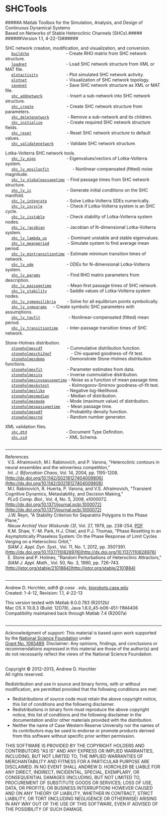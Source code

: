 SHCTools
========
#####A Matlab Toolbox for the Simulation, Analysis, and Design of Continuous Dynamical Systems Based&nbsp;on&nbsp;Networks&nbsp;of&nbsp;Stable&nbsp;Heteroclinic&nbsp;Channels&nbsp;(SHCs).#####
######Version 1.1, 4-22-13######
&nbsp;  

SHC network creation, modification, and visualization, and conversion.  
&nbsp;&nbsp;&nbsp;&nbsp;&nbsp;[```buildrho```](https://github.com/horchler/SHCTools/blob/master/SHCTools/buildrho.m)&nbsp;&nbsp;&nbsp;&nbsp;&nbsp;&nbsp;&nbsp;&nbsp;&nbsp;&nbsp;&nbsp;&nbsp;&nbsp;&nbsp;&nbsp;&nbsp;&nbsp;&nbsp;&nbsp;&nbsp;&nbsp;&nbsp;&nbsp;&nbsp;&nbsp;&nbsp;&nbsp;&nbsp;&nbsp;&nbsp;- Create RHO matrix from SHC network structure.  
&nbsp;&nbsp;&nbsp;&nbsp;&nbsp;[```loadnet```](https://github.com/horchler/SHCTools/blob/master/SHCTools/loadnet.m)&nbsp;&nbsp;&nbsp;&nbsp;&nbsp;&nbsp;&nbsp;&nbsp;&nbsp;&nbsp;&nbsp;&nbsp;&nbsp;&nbsp;&nbsp;&nbsp;&nbsp;&nbsp;&nbsp;&nbsp;&nbsp;&nbsp;&nbsp;&nbsp;&nbsp;&nbsp;&nbsp;&nbsp;&nbsp;&nbsp;&nbsp;&nbsp;- Load SHC network structure from XML or MAT file.  
&nbsp;&nbsp;&nbsp;&nbsp;&nbsp;[```plotactivity```](https://github.com/horchler/SHCTools/blob/master/SHCTools/plotactivity.m)&nbsp;&nbsp;&nbsp;&nbsp;&nbsp;&nbsp;&nbsp;&nbsp;&nbsp;&nbsp;&nbsp;&nbsp;&nbsp;&nbsp;&nbsp;&nbsp;&nbsp;&nbsp;&nbsp;&nbsp;&nbsp;&nbsp;&nbsp;- Plot simulated SHC network activity.  
&nbsp;&nbsp;&nbsp;&nbsp;&nbsp;[```plotnet```](https://github.com/horchler/SHCTools/blob/master/SHCTools/plotnet.m)&nbsp;&nbsp;&nbsp;&nbsp;&nbsp;&nbsp;&nbsp;&nbsp;&nbsp;&nbsp;&nbsp;&nbsp;&nbsp;&nbsp;&nbsp;&nbsp;&nbsp;&nbsp;&nbsp;&nbsp;&nbsp;&nbsp;&nbsp;&nbsp;&nbsp;&nbsp;&nbsp;&nbsp;&nbsp;&nbsp;&nbsp;&nbsp;- Visualization of SHC network topology.  
&nbsp;&nbsp;&nbsp;&nbsp;&nbsp;[```savenet```](https://github.com/horchler/SHCTools/blob/master/SHCTools/savenet.m)&nbsp;&nbsp;&nbsp;&nbsp;&nbsp;&nbsp;&nbsp;&nbsp;&nbsp;&nbsp;&nbsp;&nbsp;&nbsp;&nbsp;&nbsp;&nbsp;&nbsp;&nbsp;&nbsp;&nbsp;&nbsp;&nbsp;&nbsp;&nbsp;&nbsp;&nbsp;&nbsp;&nbsp;&nbsp;&nbsp;&nbsp;&nbsp;- Save SHC network structure as XML or MAT file.  
&nbsp;&nbsp;&nbsp;&nbsp;&nbsp;[```shc_addnetwork```](https://github.com/horchler/SHCTools/blob/master/SHCTools/shc_addnetwork.m)&nbsp;&nbsp;&nbsp;&nbsp;&nbsp;&nbsp;&nbsp;&nbsp;&nbsp;&nbsp;&nbsp;&nbsp;&nbsp;&nbsp;&nbsp;&nbsp;&nbsp;&nbsp;&nbsp;&nbsp;- Insert a sub-network into SHC network structure.  
&nbsp;&nbsp;&nbsp;&nbsp;&nbsp;[```shc_create```](https://github.com/horchler/SHCTools/blob/master/SHCTools/shc_create.m)&nbsp;&nbsp;&nbsp;&nbsp;&nbsp;&nbsp;&nbsp;&nbsp;&nbsp;&nbsp;&nbsp;&nbsp;&nbsp;&nbsp;&nbsp;&nbsp;&nbsp;&nbsp;&nbsp;&nbsp;&nbsp;&nbsp;&nbsp;&nbsp;&nbsp;&nbsp;&nbsp;- Create SHC network structure from parameters.  
&nbsp;&nbsp;&nbsp;&nbsp;&nbsp;[```shc_deletenetwork```](https://github.com/horchler/SHCTools/blob/master/SHCTools/shc_deletenetwork.m)&nbsp;&nbsp;&nbsp;&nbsp;&nbsp;&nbsp;&nbsp;&nbsp;&nbsp;&nbsp;&nbsp;&nbsp;&nbsp;&nbsp;&nbsp;- Remove a sub-network and its children.  
&nbsp;&nbsp;&nbsp;&nbsp;&nbsp;[```shc_initialize```](https://github.com/horchler/SHCTools/blob/master/SHCTools/shc_initialize.m)&nbsp;&nbsp;&nbsp;&nbsp;&nbsp;&nbsp;&nbsp;&nbsp;&nbsp;&nbsp;&nbsp;&nbsp;&nbsp;&nbsp;&nbsp;&nbsp;&nbsp;&nbsp;&nbsp;&nbsp;- Create required SHC network structure fields.  
&nbsp;&nbsp;&nbsp;&nbsp;&nbsp;[```shc_reset```](https://github.com/horchler/SHCTools/blob/master/SHCTools/shc_reset.m)&nbsp;&nbsp;&nbsp;&nbsp;&nbsp;&nbsp;&nbsp;&nbsp;&nbsp;&nbsp;&nbsp;&nbsp;&nbsp;&nbsp;&nbsp;&nbsp;&nbsp;&nbsp;&nbsp;&nbsp;&nbsp;&nbsp;&nbsp;&nbsp;&nbsp;&nbsp;&nbsp;&nbsp;&nbsp;- Reset SHC network structure to default values.  
&nbsp;&nbsp;&nbsp;&nbsp;&nbsp;[```shc_validatenetwork```](https://github.com/horchler/SHCTools/blob/master/SHCTools/shc_validatenetwork.m)&nbsp;&nbsp;&nbsp;&nbsp;&nbsp;&nbsp;&nbsp;&nbsp;&nbsp;&nbsp;&nbsp;- Validate SHC network structure.

Lotka-Volterra SHC network tools.  
&nbsp;&nbsp;&nbsp;&nbsp;&nbsp;[```shc_lv_eigs```](https://github.com/horchler/SHCTools/blob/master/SHCTools/shc_lv_eigs.m)&nbsp;&nbsp;&nbsp;&nbsp;&nbsp;&nbsp;&nbsp;&nbsp;&nbsp;&nbsp;&nbsp;&nbsp;&nbsp;&nbsp;&nbsp;&nbsp;&nbsp;&nbsp;&nbsp;&nbsp;&nbsp;&nbsp;&nbsp;&nbsp;&nbsp;- Eigenvalues/vectors of Lotka-Volterra system.  
&nbsp;&nbsp;&nbsp;&nbsp;&nbsp;[```shc_lv_epsilonfit```](https://github.com/horchler/SHCTools/blob/master/SHCTools/shc_lv_epsilonfit.m)&nbsp;&nbsp;&nbsp;&nbsp;&nbsp;&nbsp;&nbsp;&nbsp;&nbsp;&nbsp;&nbsp;&nbsp;&nbsp;&nbsp;&nbsp;&nbsp;&nbsp;&nbsp;&nbsp;- Nonlinear-compensated (fitted) noise magnitude.  
&nbsp;&nbsp;&nbsp;&nbsp;&nbsp;[```shc_lv_globalpassagetime```](https://github.com/horchler/SHCTools/blob/master/SHCTools/shc_lv_globalpassagetime.m)&nbsp;&nbsp;- Find passage times from SHC network structure.  
&nbsp;&nbsp;&nbsp;&nbsp;&nbsp;[```shc_lv_ic```](https://github.com/horchler/SHCTools/blob/master/SHCTools/shc_lv_ic.m)&nbsp;&nbsp;&nbsp;&nbsp;&nbsp;&nbsp;&nbsp;&nbsp;&nbsp;&nbsp;&nbsp;&nbsp;&nbsp;&nbsp;&nbsp;&nbsp;&nbsp;&nbsp;&nbsp;&nbsp;&nbsp;&nbsp;&nbsp;&nbsp;&nbsp;&nbsp;&nbsp;&nbsp;&nbsp;- Generate initial conditions on the SHC manifold.  
&nbsp;&nbsp;&nbsp;&nbsp;&nbsp;[```shc_lv_integrate```](https://github.com/horchler/SHCTools/blob/master/SHCTools/shc_lv_integrate.m)&nbsp;&nbsp;&nbsp;&nbsp;&nbsp;&nbsp;&nbsp;&nbsp;&nbsp;&nbsp;&nbsp;&nbsp;&nbsp;&nbsp;&nbsp;&nbsp;- Solve Lotka-Volterra SDEs numerically.  
&nbsp;&nbsp;&nbsp;&nbsp;&nbsp;[```shc_lv_iscycle```](https://github.com/horchler/SHCTools/blob/master/SHCTools/shc_lv_iscycle.m)&nbsp;&nbsp;&nbsp;&nbsp;&nbsp;&nbsp;&nbsp;&nbsp;&nbsp;&nbsp;&nbsp;&nbsp;&nbsp;&nbsp;&nbsp;&nbsp;&nbsp;&nbsp;&nbsp;&nbsp;- Check if Lotka-Volterra system is an SHC cycle.  
&nbsp;&nbsp;&nbsp;&nbsp;&nbsp;[```shc_lv_isstable```](https://github.com/horchler/SHCTools/blob/master/SHCTools/shc_lv_isstable.m)&nbsp;&nbsp;&nbsp;&nbsp;&nbsp;&nbsp;&nbsp;&nbsp;&nbsp;&nbsp;&nbsp;&nbsp;&nbsp;&nbsp;&nbsp;&nbsp;&nbsp;&nbsp;- Check stability of Lotka-Volterra system nodes.  
&nbsp;&nbsp;&nbsp;&nbsp;&nbsp;[```shc_lv_jacobian```](https://github.com/horchler/SHCTools/blob/master/SHCTools/shc_lv_jacobian.m)&nbsp;&nbsp;&nbsp;&nbsp;&nbsp;&nbsp;&nbsp;&nbsp;&nbsp;&nbsp;&nbsp;&nbsp;&nbsp;&nbsp;&nbsp;&nbsp;&nbsp;&nbsp;- Jacobian of N-dimensional Lotka-Volterra system.  
&nbsp;&nbsp;&nbsp;&nbsp;&nbsp;[```shc_lv_lambda_us```](https://github.com/horchler/SHCTools/blob/master/SHCTools/shc_lv_lambda_us.m)&nbsp;&nbsp;&nbsp;&nbsp;&nbsp;&nbsp;&nbsp;&nbsp;&nbsp;&nbsp;&nbsp;&nbsp;&nbsp;&nbsp;&nbsp;&nbsp;&nbsp;- Dominant unstable and stable eigenvalues.  
&nbsp;&nbsp;&nbsp;&nbsp;&nbsp;[```shc_lv_meanperiod```](https://github.com/horchler/SHCTools/blob/master/SHCTools/shc_lv_meanperiod.m)&nbsp;&nbsp;&nbsp;&nbsp;&nbsp;&nbsp;&nbsp;&nbsp;&nbsp;&nbsp;&nbsp;&nbsp;&nbsp;&nbsp;&nbsp;- Simulate system to find average mean period.  
&nbsp;&nbsp;&nbsp;&nbsp;&nbsp;[```shc_lv_mintransitiontime```](https://github.com/horchler/SHCTools/blob/master/SHCTools/shc_lv_mintransitiontime.m)&nbsp;&nbsp;- Estimate minimum transition times of network.  
&nbsp;&nbsp;&nbsp;&nbsp;&nbsp;[```shc_lv_ode```](https://github.com/horchler/SHCTools/blob/master/SHCTools/shc_lv_ode.m)&nbsp;&nbsp;&nbsp;&nbsp;&nbsp;&nbsp;&nbsp;&nbsp;&nbsp;&nbsp;&nbsp;&nbsp;&nbsp;&nbsp;&nbsp;&nbsp;&nbsp;&nbsp;&nbsp;&nbsp;&nbsp;&nbsp;&nbsp;&nbsp;&nbsp;&nbsp;&nbsp;- ODEs for N-dimensional Lotka-Volterra system.  
&nbsp;&nbsp;&nbsp;&nbsp;&nbsp;[```shc_lv_params```](https://github.com/horchler/SHCTools/blob/master/SHCTools/shc_lv_params.m)&nbsp;&nbsp;&nbsp;&nbsp;&nbsp;&nbsp;&nbsp;&nbsp;&nbsp;&nbsp;&nbsp;&nbsp;&nbsp;&nbsp;&nbsp;&nbsp;&nbsp;&nbsp;&nbsp;&nbsp;&nbsp;&nbsp;- Find RHO matrix parameters from description.  
&nbsp;&nbsp;&nbsp;&nbsp;&nbsp;[```shc_lv_passagetime```](https://github.com/horchler/SHCTools/blob/master/SHCTools/shc_lv_passagetime.m)&nbsp;&nbsp;&nbsp;&nbsp;&nbsp;&nbsp;&nbsp;&nbsp;&nbsp;&nbsp;&nbsp;&nbsp;&nbsp;- Mean first passage times of SHC network.  
&nbsp;&nbsp;&nbsp;&nbsp;&nbsp;[```shc_lv_stability```](https://github.com/horchler/SHCTools/blob/master/SHCTools/shc_lv_stability.m)&nbsp;&nbsp;&nbsp;&nbsp;&nbsp;&nbsp;&nbsp;&nbsp;&nbsp;&nbsp;&nbsp;&nbsp;&nbsp;&nbsp;&nbsp;&nbsp;- Saddle values of Lotka-Volterra system nodes.  
&nbsp;&nbsp;&nbsp;&nbsp;&nbsp;[```shc_lv_symequilibria```](https://github.com/horchler/SHCTools/blob/master/SHCTools/shc_lv_symequilibria.m)&nbsp;&nbsp;&nbsp;&nbsp;&nbsp;&nbsp;&nbsp;&nbsp;&nbsp;- Solve for all equlibrium points symbolically.  
&nbsp;&nbsp;&nbsp;&nbsp;&nbsp;[```shc_lv_symparams```](https://github.com/horchler/SHCTools/blob/master/SHCTools/shc_lv_symparams.m)&nbsp;&nbsp;&nbsp;&nbsp;&nbsp;- Create symbolic SHC parameters with assumptions.  
&nbsp;&nbsp;&nbsp;&nbsp;&nbsp;[```shc_lv_taufit```](https://github.com/horchler/SHCTools/blob/master/SHCTools/shc_lv_taufit.m)&nbsp;&nbsp;&nbsp;&nbsp;&nbsp;&nbsp;&nbsp;&nbsp;&nbsp;&nbsp;&nbsp;&nbsp;&nbsp;&nbsp;&nbsp;&nbsp;&nbsp;&nbsp;&nbsp;&nbsp;&nbsp;&nbsp;&nbsp;- Nonlinear-compensated (fitted) mean period.  
&nbsp;&nbsp;&nbsp;&nbsp;&nbsp;[```shc_lv_transitiontime```](https://github.com/horchler/SHCTools/blob/master/SHCTools/shc_lv_transitiontime.m)&nbsp;&nbsp;&nbsp;&nbsp;&nbsp;&nbsp;&nbsp;- Inter-passage transition times of SHC network.

Stone-Holmes distribution.  
&nbsp;&nbsp;&nbsp;&nbsp;&nbsp;[```stoneholmescdf```](https://github.com/horchler/SHCTools/blob/master/SHCTools/stoneholmes/stoneholmescdf.m)&nbsp;&nbsp;&nbsp;&nbsp;&nbsp;&nbsp;&nbsp;&nbsp;&nbsp;&nbsp;&nbsp;&nbsp;&nbsp;&nbsp;&nbsp;&nbsp;&nbsp;&nbsp;&nbsp;&nbsp;- Cummulative distribution function.  
&nbsp;&nbsp;&nbsp;&nbsp;&nbsp;[```stoneholmeschi2gof```](https://github.com/horchler/SHCTools/blob/master/SHCTools/stoneholmes/stoneholmeschi2gof.m)&nbsp;&nbsp;&nbsp;&nbsp;&nbsp;&nbsp;&nbsp;&nbsp;&nbsp;&nbsp;&nbsp;&nbsp;&nbsp;&nbsp;&nbsp;&nbsp;- Chi-squared goodness-of-fit test.  
&nbsp;&nbsp;&nbsp;&nbsp;&nbsp;[```stoneholmesdemo```](https://github.com/horchler/SHCTools/blob/master/SHCTools/stoneholmes/stoneholmesdemo.m)&nbsp;&nbsp;&nbsp;&nbsp;&nbsp;&nbsp;&nbsp;&nbsp;&nbsp;&nbsp;&nbsp;&nbsp;&nbsp;&nbsp;&nbsp;&nbsp;&nbsp;&nbsp;- Demonstrate Stone-Holmes distribution functions.  
&nbsp;&nbsp;&nbsp;&nbsp;&nbsp;[```stoneholmesfit```](https://github.com/horchler/SHCTools/blob/master/SHCTools/stoneholmes/stoneholmesfit.m)&nbsp;&nbsp;&nbsp;&nbsp;&nbsp;&nbsp;&nbsp;&nbsp;&nbsp;&nbsp;&nbsp;&nbsp;&nbsp;&nbsp;&nbsp;&nbsp;&nbsp;&nbsp;&nbsp;&nbsp;- Parameter estimates from data.  
&nbsp;&nbsp;&nbsp;&nbsp;&nbsp;[```stoneholmesinv```](https://github.com/horchler/SHCTools/blob/master/SHCTools/stoneholmes/stoneholmesinv.m)&nbsp;&nbsp;&nbsp;&nbsp;&nbsp;&nbsp;&nbsp;&nbsp;&nbsp;&nbsp;&nbsp;&nbsp;&nbsp;&nbsp;&nbsp;&nbsp;&nbsp;&nbsp;&nbsp;&nbsp;- Inverse cummulative distribution.  
&nbsp;&nbsp;&nbsp;&nbsp;&nbsp;[```stoneholmesinvpassagetime```](https://github.com/horchler/SHCTools/blob/master/SHCTools/stoneholmes/stoneholmesinvpassagetime.m)&nbsp;- Noise as a function of mean passage time.  
&nbsp;&nbsp;&nbsp;&nbsp;&nbsp;[```stoneholmeskstest```](https://github.com/horchler/SHCTools/blob/master/SHCTools/stoneholmes/stoneholmeskstest.m)&nbsp;&nbsp;&nbsp;&nbsp;&nbsp;&nbsp;&nbsp;&nbsp;&nbsp;&nbsp;&nbsp;&nbsp;&nbsp;&nbsp;&nbsp;&nbsp;- Kolmogorov-Smirnov goodness-of-fit test.  
&nbsp;&nbsp;&nbsp;&nbsp;&nbsp;[```stoneholmeslike```](https://github.com/horchler/SHCTools/blob/master/SHCTools/stoneholmes/stoneholmeslike.m)&nbsp;&nbsp;&nbsp;&nbsp;&nbsp;&nbsp;&nbsp;&nbsp;&nbsp;&nbsp;&nbsp;&nbsp;&nbsp;&nbsp;&nbsp;&nbsp;&nbsp;&nbsp;- Negative log-likelihood.  
&nbsp;&nbsp;&nbsp;&nbsp;&nbsp;[```stoneholmesmedian```](https://github.com/horchler/SHCTools/blob/master/SHCTools/stoneholmes/stoneholmesmedian.m)&nbsp;&nbsp;&nbsp;&nbsp;&nbsp;&nbsp;&nbsp;&nbsp;&nbsp;&nbsp;&nbsp;&nbsp;&nbsp;&nbsp;&nbsp;- Median of distribution.   
&nbsp;&nbsp;&nbsp;&nbsp;&nbsp;[```stoneholmesmode```](https://github.com/horchler/SHCTools/blob/master/SHCTools/stoneholmes/stoneholmesmode.m)&nbsp;&nbsp;&nbsp;&nbsp;&nbsp;&nbsp;&nbsp;&nbsp;&nbsp;&nbsp;&nbsp;&nbsp;&nbsp;&nbsp;&nbsp;&nbsp;&nbsp;&nbsp;- Mode (maximum value) of distribution.  
&nbsp;&nbsp;&nbsp;&nbsp;&nbsp;[```stoneholmespassagetime```](https://github.com/horchler/SHCTools/blob/master/SHCTools/stoneholmes/stoneholmespassagetime.m)&nbsp;&nbsp;&nbsp;&nbsp;&nbsp;&nbsp;- Mean passage time.  
&nbsp;&nbsp;&nbsp;&nbsp;&nbsp;[```stoneholmespdf```](https://github.com/horchler/SHCTools/blob/master/SHCTools/stoneholmes/stoneholmespdf.m)&nbsp;&nbsp;&nbsp;&nbsp;&nbsp;&nbsp;&nbsp;&nbsp;&nbsp;&nbsp;&nbsp;&nbsp;&nbsp;&nbsp;&nbsp;&nbsp;&nbsp;&nbsp;&nbsp;&nbsp;- Probability density function.  
&nbsp;&nbsp;&nbsp;&nbsp;&nbsp;[```stoneholmesrnd```](https://github.com/horchler/SHCTools/blob/master/SHCTools/stoneholmes/stoneholmesrnd.m)&nbsp;&nbsp;&nbsp;&nbsp;&nbsp;&nbsp;&nbsp;&nbsp;&nbsp;&nbsp;&nbsp;&nbsp;&nbsp;&nbsp;&nbsp;&nbsp;&nbsp;&nbsp;&nbsp;&nbsp;- Random number generator.

XML validation files.  
&nbsp;&nbsp;&nbsp;&nbsp;&nbsp;[```shc.dtd```](https://github.com/horchler/SHCTools/blob/master/SHCTools/xml/shc.dtd)&nbsp;&nbsp;&nbsp;&nbsp;&nbsp;&nbsp;&nbsp;&nbsp;&nbsp;&nbsp;&nbsp;&nbsp;&nbsp;&nbsp;&nbsp;&nbsp;&nbsp;&nbsp;&nbsp;&nbsp;&nbsp;&nbsp;&nbsp;&nbsp;&nbsp;&nbsp;&nbsp;&nbsp;&nbsp;&nbsp;&nbsp;&nbsp;- Document Type Definition.  
&nbsp;&nbsp;&nbsp;&nbsp;&nbsp;[```shc.xsd```](https://github.com/horchler/SHCTools/blob/master/SHCTools/xml/shc.xsd)&nbsp;&nbsp;&nbsp;&nbsp;&nbsp;&nbsp;&nbsp;&nbsp;&nbsp;&nbsp;&nbsp;&nbsp;&nbsp;&nbsp;&nbsp;&nbsp;&nbsp;&nbsp;&nbsp;&nbsp;&nbsp;&nbsp;&nbsp;&nbsp;&nbsp;&nbsp;&nbsp;&nbsp;&nbsp;&nbsp;&nbsp;&nbsp;- XML Schema.  
&nbsp;  

--------

References  
&nbsp;&nbsp;V.S. Afraimovich, M.I. Rabinovich, and P. Varona, "Heteroclinic contours in neural ensembles and the winnerless competition,"  
&nbsp;&nbsp;_Int. J. Bifurcation Chaos_, Vol. 14, 2004, pp. 1195-1208. [http://dx.doi.org/10.1142/S0218127404009806](http://dx.doi.org/10.1142/S0218127404009806)  
&nbsp;&nbsp;M.I. Rabinovich, R. Huerta, P. Varona, and V.S. Afraimovich, "Transient Cognitive Dynamics, Metastability, and Decision Making,"  
&nbsp;&nbsp;_PLoS Comp. Biol._, Vol. 4, No. 5, 2008, e1000072. [http://dx.doi.org/10.1371/journal.pcbi.1000072](http://dx.doi.org/10.1371/journal.pcbi.1000072)  
&nbsp;&nbsp;J.W. Reyn, "A Stability Criterion for Separatrix Polygons in the Phase Plane,"  
&nbsp;&nbsp;_Nieuw Archief Voor Wiskunde (3)_, Vol. 27, 1979, pp. 238-254. [PDF](https://github.com/horchler/SHCTools/blob/master/SHCTools/references/)  
&nbsp;&nbsp;K.M. Shaw, Y.-M. Park, H.J. Chiel, and P.J. Thomas, "Phase Resetting in an Asymptotically Phaseless System: On the Phase Response of Limit Cycles Verging on a Heteroclinic Orbit,"  
&nbsp;&nbsp;_SIAM J. Appl. Dyn. Syst._, Vol. 11, No. 1, 2012, pp. 350?391. [http://dx.doi.org/10.1137/110828976](http://dx.doi.org/10.1137/110828976)  
&nbsp;&nbsp;E. Stone and P. Holmes, "Random Perturbations of Heteroclinic Attractors,"  
&nbsp;&nbsp;_SIAM J. Appl. Math._, Vol. 50, No. 3, 1990, pp. 726-743. [http://jstor.org/stable/2101884](http://jstor.org/stable/2101884)  
&nbsp;  

--------

Andrew D. Horchler, *adh9 @ case . edu*, [biorobots.case.edu](http://biorobots.case.edu/)  
Created: 1-4-12, Revision: 1.1, 4-22-13  

This version tested with Matlab 8.0.0.783 (R2012b)  
Mac OS X 10.8.3 (Build: 12D78), Java 1.6.0_45-b06-451-11M4406  
Compatibility maintained back through Matlab 7.4 (R2007a)  
&nbsp;  

--------

Acknowledgment of support: This material is based upon work supported by the [National Science Foundation](http://www.nsf.gov/) under  
[Grant No.&nbsp;1065489](http://www.nsf.gov/awardsearch/showAward.do?AwardNumber=1065489). Disclaimer: Any opinions, findings, and conclusions or recommendations expressed in this material are those of the author(s) and do not necessarily reflect the views of the National Science Foundation.  
&nbsp;  

Copyright &copy; 2012&ndash;2013, Andrew D. Horchler  
All rights reserved.  

Redistribution and use in source and binary forms, with or without modification, are permitted provided that the following conditions are met:
 * Redistributions of source code must retain the above copyright notice, this list of conditions and the following disclaimer.
 * Redistributions in binary form must reproduce the above copyright notice, this list of conditions and the following disclaimer in the documentation and/or other materials provided with the distribution.
 * Neither the name of Case Western Reserve University nor the names of its contributors may be used to endorse or promote products derived from this software without specific prior written permission.

THIS SOFTWARE IS PROVIDED BY THE COPYRIGHT HOLDERS AND CONTRIBUTORS "AS IS" AND ANY EXPRESS OR IMPLIED WARRANTIES, INCLUDING, BUT NOT LIMITED TO, THE IMPLIED WARRANTIES OF MERCHANTABILITY AND FITNESS FOR A PARTICULAR PURPOSE ARE DISCLAIMED. IN NO EVENT SHALL ANDREW D. HORCHLER BE LIABLE FOR ANY DIRECT, INDIRECT, INCIDENTAL, SPECIAL, EXEMPLARY, OR CONSEQUENTIAL DAMAGES (INCLUDING, BUT NOT LIMITED TO, PROCUREMENT OF SUBSTITUTE GOODS OR SERVICES; LOSS OF USE, DATA, OR PROFITS; OR BUSINESS INTERRUPTION) HOWEVER CAUSED AND ON ANY THEORY OF LIABILITY, WHETHER IN CONTRACT, STRICT LIABILITY, OR TORT (INCLUDING NEGLIGENCE OR OTHERWISE) ARISING IN ANY WAY OUT OF THE USE OF THIS SOFTWARE, EVEN IF ADVISED OF THE POSSIBILITY OF SUCH DAMAGE.